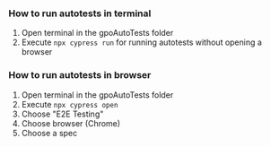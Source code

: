 ### How to run autotests in terminal
1. Open terminal in the gpoAutoTests folder
2. Execute `npx cypress run` for running autotests without opening a browser

### How to run autotests in browser
1. Open terminal in the gpoAutoTests folder
2. Execute `npx cypress open`
3. Choose "E2E Testing"
4. Choose browser (Chrome)
5. Choose a spec